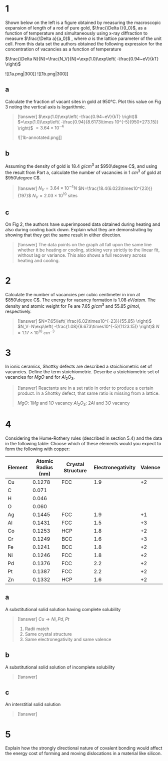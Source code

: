 # 1

Shown below on the left is a figure obtained by measuring the macroscopic expansion of length of a rod of pure gold, $\frac{\Delta I}{I_0}$, as a function of temperature and simultaneously using x-ray diffraction to measure $\frac{\Delta a}{a_0}$ , where $a$ is the lattice parameter of the unit cell. From this data set the authors obtained the following expression for the concentration of vacancies as a function of temperature

$\frac{\Delta N}{N}=\frac{N_V}{N}=\exp(1.0)\exp\left( -\frac{0.94~eV}{kT} \right)$

![[1a.png|300]] ![[1b.png|300]]

## a

Calculate the fraction of vacant sites in gold at 950°C. Plot this value on Fig 3 noting
the vertical axis is logarithmic.

> [!answer]
> $\exp(1.0)\exp\left( -\frac{0.94~eV}{kT} \right)$
> $=\exp(1.0)\exp\left( -\frac{0.94}{8.6173\times 10^{-5}(950+273.15)} \right)$
> $=3.64\times 10^{-4}$
> 
> ![[1b-annotated.png]]

## b

Assuming the density of gold is $18.4~g/cm^3$ at $950\degree C$, and using the result from Part a, calculate the number of vacancies in $1~cm^3$ of gold at $950\degree C$.

> [!answer]
>$N_V=3.64\times10^{-4}N$
>$N=\frac{18.4(6.023\times10^{23})}{197}$
>$N_V=2.03\times10^{19}$ sites

## c

On Fig 2, the authors have superimposed data obtained during heating and also during cooling back down. Explain what they are demonstrating by showing that they get the same result in either direction.

> [!answer]
> The data points on the graph all fall upon the same line whether it be heating or cooling, sticking very strictly to the linear fit, without lag or variance. This also shows a full recovery across heating and cooling.

# 2

Calculate the number of vacancies per cubic centimeter in iron at $850\degree C$. The energy for vacancy formation is $1.08~eV/atom$. The density and atomic weight for Fe are $7.65~g/cm^3$ and $55.85~g/mol$, respectively.

> [!answer]
> $N=7.65\left( \frac{6.02\times10^{-23}}{55.85} \right)$
> $N_V=N\exp\left( -\frac{1.08}{8.673\times10^{-5}(1123.15)} \right)$
> $N=1.17\times10^{18}~ cm^{-3}$

# 3

In ionic ceramics, Shottky defects are described a stoichiometric set of vacancies.
Define the term stoichiometric.
Describe a stoichiometric set of vacancies for $MgO$ and for $Al_2O_3$.

> [!answer]
> Reactants are in a set ratio in order to produce a certain product. In a Shottky defect, that same ratio is missing from a lattice.
> 
> $MgO$: 1$Mg$ and 1$O$ vacancy
> $Al_2O_3$: 2$Al$ and 3$O$ vacancy

# 4

Considering the Hume-Rothery rules (described in section 5.4) and the data in
the following table:
Choose which of these elements would you expect to form the following with
copper:

| Element | Atomic Radius (nm) | Crystal Structure | Electronegativity | Valence |
| ------- | ------------------ | ----------------- | ----------------- | ------- |
| Cu      | 0.1278             | FCC               | 1.9               | +2      |
| C       | 0.071              |                   |                   |         |
| H       | 0.046              |                   |                   |         |
| O       | 0.060              |                   |                   |         |
| Ag      | 0.1445             | FCC               | 1.9               | +1      |
| Al      | 0.1431             | FCC               | 1.5               | +3      |
| Co      | 0.1253             | HCP               | 1.8               | +2      |
| Cr      | 0.1249             | BCC               | 1.6               | +3      |
| Fe      | 0.1241             | BCC               | 1.8               | +2      |
| Ni      | 0.1246             | FCC               | 1.8               | +2      |
| Pd      | 0.1376             | FCC               | 2.2               | +2      |
| Pt      | 0.1387             | FCC               | 2.2               | +2      |
| Zn      | 0.1332             | HCP               | 1.6               | +2      |

## a

A substitutional solid solution having complete solubility

> [!answer]
> $Cu\to Ni,Pd,Pt$
> 1. Radii match
> 2. Same crystal structure
> 3. Same electronegativity and same valence

## b

A substitutional solid solution of incomplete solubility

> [!answer]

## c

An interstitial solid solution

> [!answer]
> 

# 5

Explain how the strongly directional nature of covalent bonding would affect the energy cost of forming and moving dislocations in a material like silicon.

